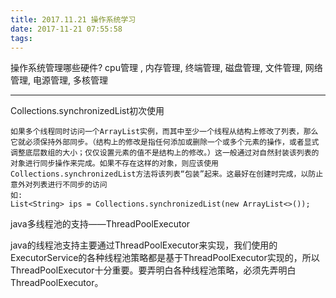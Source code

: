```yaml
---
title: 2017.11.21 操作系统学习
date: 2017-11-21 07:55:58
tags:
---
```

操作系统管理哪些硬件?
cpu管理 , 内存管理, 终端管理, 磁盘管理, 文件管理,
 网络管理, 电源管理, 多核管理
 
 ---
 Collections.synchronizedList初次使用
 ```
 如果多个线程同时访问一个ArrayList实例，而其中至少一个线程从结构上修改了列表，那么它就必须保持外部同步。（结构上的修改是指任何添加或删除一个或多个元素的操作，或者显式调整底层数组的大小；仅仅设置元素的值不是结构上的修改。）这一般通过对自然封装该列表的对象进行同步操作来完成。如果不存在这样的对象，则应该使用Collections.synchronizedList方法将该列表“包装”起来。这最好在创建时完成，以防止意外对列表进行不同步的访问
 如:
 List<String> ips = Collections.synchronizedList(new ArrayList<>());
 ```
 java多线程池的支持——ThreadPoolExecutor

java的线程池支持主要通过ThreadPoolExecutor来实现，我们使用的ExecutorService的各种线程池策略都是基于ThreadPoolExecutor实现的，所以ThreadPoolExecutor十分重要。要弄明白各种线程池策略，必须先弄明白ThreadPoolExecutor。

